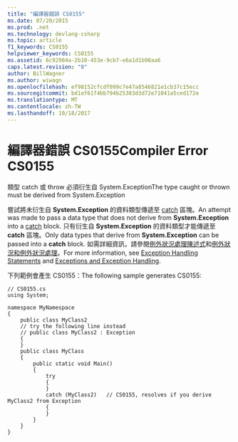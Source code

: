 ```yaml
---
title: "編譯器錯誤 CS0155"
ms.date: 07/20/2015
ms.prod: .net
ms.technology: devlang-csharp
ms.topic: article
f1_keywords: CS0155
helpviewer_keywords: CS0155
ms.assetid: 6c92984a-2b10-453e-9cb7-e6a1d1b98aa6
caps.latest.revision: "8"
author: BillWagner
ms.author: wiwagn
ms.openlocfilehash: ef98152cfcdf099c7e47a8546821e1cb37c15ecc
ms.sourcegitcommit: bd1ef61f4bb794b25383d3d72e71041a5ced172e
ms.translationtype: MT
ms.contentlocale: zh-TW
ms.lasthandoff: 10/18/2017
---
```

# <a name="compiler-error-cs0155"></a><span data-ttu-id="c5ee1-102">編譯器錯誤 CS0155</span><span class="sxs-lookup"><span data-stu-id="c5ee1-102">Compiler Error CS0155</span></span>
<span data-ttu-id="c5ee1-103">類型 catch 或 throw 必須衍生自 System.Exception</span><span class="sxs-lookup"><span data-stu-id="c5ee1-103">The type caught or thrown must be derived from System.Exception</span></span>  
  
 <span data-ttu-id="c5ee1-104">嘗試將未衍生自 **System.Exception** 的資料類型傳遞至 [catch](../../csharp/language-reference/keywords/try-catch.md) 區塊。</span><span class="sxs-lookup"><span data-stu-id="c5ee1-104">An attempt was made to pass a data type that does not derive from **System.Exception** into a [catch](../../csharp/language-reference/keywords/try-catch.md) block.</span></span> <span data-ttu-id="c5ee1-105">只有衍生自 **System.Exception** 的資料類型才能傳遞至 **catch** 區塊。</span><span class="sxs-lookup"><span data-stu-id="c5ee1-105">Only data types that derive from **System.Exception** can be passed into a **catch** block.</span></span> <span data-ttu-id="c5ee1-106">如需詳細資訊，請參閱[例外狀況處理陳述式](../../csharp/language-reference/keywords/exception-handling-statements.md)和[例外狀況和例外狀況處理](../../csharp/programming-guide/exceptions/index.md)。</span><span class="sxs-lookup"><span data-stu-id="c5ee1-106">For more information, see [Exception Handling Statements](../../csharp/language-reference/keywords/exception-handling-statements.md) and [Exceptions and Exception Handling](../../csharp/programming-guide/exceptions/index.md).</span></span>  
  
 <span data-ttu-id="c5ee1-107">下列範例會產生 CS0155：</span><span class="sxs-lookup"><span data-stu-id="c5ee1-107">The following sample generates CS0155:</span></span>  
  
```  
// CS0155.cs  
using System;  
  
namespace MyNamespace  
{  
    public class MyClass2  
    // try the following line instead  
    // public class MyClass2 : Exception  
    {  
    }  
    public class MyClass  
    {  
        public static void Main()  
        {  
            try  
            {  
            }  
            catch (MyClass2)   // CS0155, resolves if you derive MyClass2 from Exception  
            {  
            }  
        }  
    }  
}  
```
